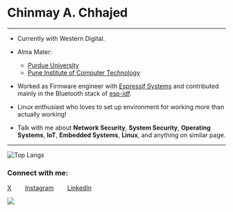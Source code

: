 # Chinmay A. Chhajed

<!--
Just some fancy stuff about stats :P
  ![](https://komarev.com/ghpvc/?username=chhajedji)

![Github stats](https://github-readme-stats.vercel.app/api?username=chhajedji)

[![GitHub Streak](https://github-readme-streak-stats.herokuapp.com?user=0xFEEDC0DE64&theme=dark&date_format=j%20M%5B%20Y%5D)]

-->

* * *

*   Currently with Western Digital.

*   Alma Mater:
    *	[Purdue University](https://purdue.edu/)
    *	[Pune Institute of Computer Technology](https://pict.edu/)

*   Worked as Firmware engineer with [Espressif Systems](https://www.espressif.com/) and contributed mainly in the Bluetooth stack of [esp-idf](https://github.com/espressif/esp-idf).

*   Linux enthusiast who loves to set up environment for working more than actually working!

*   Talk with me about **Network Security**, **System Security**, **Operating Systems**, **IoT**, **Embedded Systems**, **Linux**, and anything on similar page.

* * *

![Top Langs](https://github-readme-stats.vercel.app/api/top-langs/?username=chhajedji&hide=objective-c)

### Connect with me:

[X](http://www.x.com/chhajedji)&nbsp;&nbsp;&nbsp;&nbsp;&nbsp;&nbsp;&nbsp;&nbsp;[Instagram](http://www.instagram.com/chhajedji)&nbsp;&nbsp;&nbsp;&nbsp;&nbsp;&nbsp;&nbsp;&nbsp;[LinkedIn](https://www.linkedin.com/in/chhajedji/)

![](https://komarev.com/ghpvc/?username=chhajedji)
